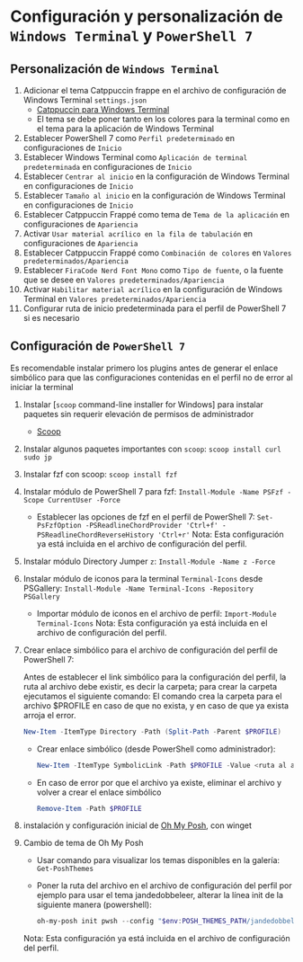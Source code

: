 # Configuración y personalización de `Windows Terminal` y `PowerShell 7`

## Personalización de `Windows Terminal`

1. Adicionar el tema Catppuccin frappe en el archivo de configuración de Windows Terminal `settings.json`
   * [Catppuccin para Windows Terminal](https://github.com/catppuccin/windows-terminal)
   * El tema se debe poner tanto en los colores para la terminal como en el tema para la aplicación de Windows Terminal
2. Establecer PowerShell 7 como `Perfil predeterminado` en configuraciones de `Inicio`
3. Establecer Windows Terminal como `Aplicación de terminal predeterminada` en configuraciones de `Inicio`
4. Establecer `Centrar al inicio` en la configuración de Windows Terminal en configuraciones de `Inicio`
5. Establecer `Tamaño al inicio` en la configuración de Windows Terminal en configuraciones de `Inicio`
6. Establecer Catppuccin Frappé como tema de `Tema de la aplicación` en configuraciones de `Apariencia`
7. Activar `Usar material acrílico en la fila de tabulación` en configuraciones de `Apariencia`
8. Establecer Catppuccin Frappé como `Combinación de colores` en `Valores predeterminados/Apariencia`
9. Establecer `FiraCode Nerd Font Mono` como `Tipo de fuente`, o la fuente que se desee en `Valores predeterminados/Apariencia`
10. Activar `Habilitar material acrílico` en la configuración de Windows Terminal en `Valores predeterminados/Apariencia`
11. Configurar ruta de inicio predeterminada para el perfil de PowerShell 7 si es necesario

## Configuración de `PowerShell 7`

Es recomendable instalar primero los plugins antes de generar el enlace simbólico para que las configuraciones contenidas en el perfil no de error al iniciar la terminal

1. Instalar [`scoop` command-line installer for Windows] para instalar paquetes sin requerir elevación de permisos de administrador
   * [Scoop](https://scoop.sh/)
2. Instalar algunos paquetes importantes con `scoop`: `scoop install curl sudo jp`
3. Instalar fzf con scoop: `scoop install fzf`
4. Instalar módulo de PowerShell 7 para fzf: `Install-Module -Name PSFzf -Scope CurrentUser -Force`
   * Establecer las opciones de fzf en el perfil de PowerShell 7: `Set-PsFzfOption -PSReadlineChordProvider 'Ctrl+f' -PSReadlineChordReverseHistory 'Ctrl+r'`
   Nota: Esta configuración ya está incluida en el archivo de configuración del perfil.
5. Instalar módulo Directory Jumper `z`: `Install-Module -Name z -Force`
6. Instalar módulo de iconos para la terminal `Terminal-Icons` desde PSGallery: `Install-Module -Name Terminal-Icons -Repository PSGallery`
   * Importar módulo de iconos en el archivo de perfil: `Import-Module Terminal-Icons`
   Nota: Esta configuración ya está incluida en el archivo de configuración del perfil.

7. Crear enlace simbólico para el archivo de configuración del perfil de PowerShell 7:

   Antes de establecer el link simbólico para la configuración del perfil, la ruta al archivo debe existir, es decir la carpeta; para crear la carpeta ejecutamos el siguiente comando:
      El comando crea la carpeta para el archivo $PROFILE en caso de que no exista, y en caso de que ya exista arroja el error.

      ```powershell
      New-Item -ItemType Directory -Path (Split-Path -Parent $PROFILE)
      ```

   * Crear enlace simbólico (desde PowerShell como administrador):

      ```powershell
      New-Item -ItemType SymbolicLink -Path $PROFILE -Value <ruta al archivo de configuración>
      ```

   * En caso de error por que el archivo ya existe, eliminar el archivo y volver a crear el enlace simbólico

      ```powershell
      Remove-Item -Path $PROFILE
      ```

8. instalación y configuración inicial de [Oh My Posh](https://ohmyposh.dev/docs/installation/windows#installation), con winget

9. Cambio de tema de Oh My Posh
   * Usar comando para visualizar los temas disponibles en la galería: `Get-PoshThemes`

   * Poner la ruta del archivo en el archivo de configuración del perfil
   por ejemplo para usar el tema jandedobbeleer, alterar la línea init de la siguiente manera (powershell):

      ```powershell
      oh-my-posh init pwsh --config "$env:POSH_THEMES_PATH/jandedobbeleer.omp.json" | Invoke-Expression
      ```

   Nota: Esta configuración ya está incluida en el archivo de configuración del perfil.
